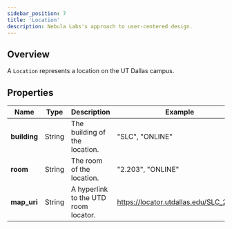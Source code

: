 ```yaml
---
sidebar_position: 7
title: 'Location'
description: Nebula Labs's approach to user-centered design.
---
```


## Overview

A `Location` represents a location on the UT Dallas campus.

## Properties

| Name         | Type   | Description                          | Example                                |
| ------------ | ------ | ------------------------------------ | -------------------------------------- |
| **building** | String | The building of the location.        | "SLC", "ONLINE"                        |
| **room**     | String | The room of the location.            | "2.203", "ONLINE"                      |
| **map_uri**  | String | A hyperlink to the UTD room locator. | https://locator.utdallas.edu/SLC_2.203 |
